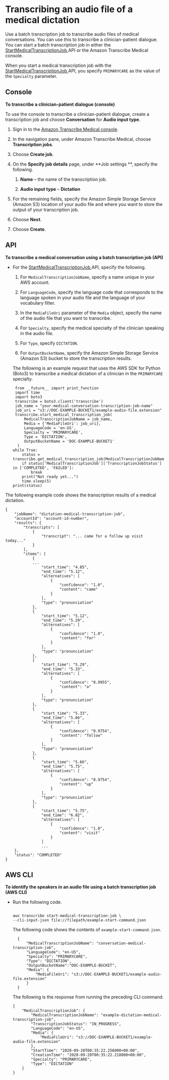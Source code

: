 # Transcribing an audio file of a medical dictation<a name="batch-medical-dictation"></a>

Use a batch transcription job to transcribe audio files of medical conversations\. You can use this to transcribe a clinician\-patient dialogue\. You can start a batch transcription job in either the [ StartMedicalTranscriptionJob ](API_StartMedicalTranscriptionJob.md) API or the Amazon Transcribe Medical console\.

When you start a medical transcription job with the [ StartMedicalTranscriptionJob ](API_StartMedicalTranscriptionJob.md) API, you specify `PRIMARYCARE` as the value of the `Specialty` parameter\. 

## Console<a name="batch-med-dictation-console"></a>

**To transcribe a clinician\-patient dialogue \(console\)**

To use the console to transcribe a clinician\-patient dialogue, create a transcription job and choose **Conversation** for **Audio input type**\.

1. Sign in to the [Amazon Transcribe Medical console](https://console.aws.amazon.com/transcribe/)\.

1. In the navigation pane, under Amazon Transcribe Medical, choose **Transcription jobs**\.

1. Choose **Create job**\.

1. On the **Specify job details** page, under **Job settings **, specify the following\.

   1. **Name** – the name of the transcription job\.

   1. **Audio input type** – **Dictation**

1. For the remaining fields, specify the Amazon Simple Storage Service \(Amazon S3\) location of your audio file and where you want to store the output of your transcription job\.

1. Choose **Next**\.

1. Choose **Create**\.

## API<a name="batch-med-dictation-api"></a>

**To transcribe a medical conversation using a batch transcription job \(API\)**
+ For the [ StartMedicalTranscriptionJob ](API_StartMedicalTranscriptionJob.md) API, specify the following\.

  1. For `MedicalTranscriptionJobName`, specify a name unique in your AWS account\.

  1. For `LanguageCode`, specify the language code that corresponds to the language spoken in your audio file and the language of your vocabulary filter\.

  1. In the `MediaFileUri` parameter of the `Media` object, specify the name of the audio file that you want to transcribe\.

  1. For `Specialty`, specify the medical specialty of the clinician speaking in the audio file\.

  1. For `Type`, specify `DICTATION`\.

  1. For `OutputBucketName`, specify the Amazon Simple Storage Service \(Amazon S3\) bucket to store the transcription results\.

  The following is an example request that uses the AWS SDK for Python \(Boto3\) to transcribe a medical dictation of a clinician in the `PRIMARYCARE` specialty\.

  ```
   from __future__ import print_function
   import time
   import boto3
   transcribe = boto3.client('transcribe')
   job_name = "your-medical-conversation-transcription-job-name"
   job_uri = "s3://DOC-EXAMPLE-BUCKET1/example-audio-file.extension"
   transcribe.start_medical_transcription_job(
       MedicalTranscriptionJobName = job_name,
       Media = {'MediaFileUri': job_uri},
       LanguageCode = 'en-US',
       Specialty = 'PRIMARYCARE',
       Type = 'DICTATION',
       OutputBucketName = 'DOC-EXAMPLE-BUCKET1'
    )
  while True:
      status = transcribe.get_medical_transcription_job(MedicalTranscriptionJobName=job_name)
      if status['MedicalTranscriptionJob']['TranscriptionJobStatus'] in ['COMPLETED', 'FAILED']:
          break
      print("Not ready yet...")
      time.sleep(5)
  print(status)
  ```

The following example code shows the transcription results of a medical dictation\.

```
{
    "jobName": "dictation-medical-transcription-job",
    "accountId": "account-id-number",
    "results": {
        "transcripts": [
            {
                "transcript": "... came for a follow up visit today..."
            }
        ],
        "items": [
            {
            ...
                "start_time": "4.85",
                "end_time": "5.12",
                "alternatives": [
                    {
                        "confidence": "1.0",
                        "content": "came"
                    }
                ],
                "type": "pronunciation"
            },
            {
                "start_time": "5.12",
                "end_time": "5.29",
                "alternatives": [
                    {
                        "confidence": "1.0",
                        "content": "for"
                    }
                ],
                "type": "pronunciation"
            },
            {
                "start_time": "5.29",
                "end_time": "5.33",
                "alternatives": [
                    {
                        "confidence": "0.9955",
                        "content": "a"
                    }
                ],
                "type": "pronunciation"
            },
            {
                "start_time": "5.33",
                "end_time": "5.66",
                "alternatives": [
                    {
                        "confidence": "0.9754",
                        "content": "follow"
                    }
                ],
                "type": "pronunciation"
            },
            {
                "start_time": "5.66",
                "end_time": "5.75",
                "alternatives": [
                    {
                        "confidence": "0.9754",
                        "content": "up"
                    }
                ],
                "type": "pronunciation"
            },
            {
                "start_time": "5.75",
                "end_time": "6.02",
                "alternatives": [
                    {
                        "confidence": "1.0",
                        "content": "visit"
                    }
                ]
                ...
    },
    "status": "COMPLETED"
}
```

## AWS CLI<a name="batch-med-dictation-cli"></a>

**To identify the speakers in an audio file using a batch transcription job \(AWS CLI\)**
+ Run the following code\.

  ```
                      
  aws transcribe start-medical-transcription-job \
  --cli-input-json file://filepath/example-start-command.json
  ```

  The following code shows the contents of `example-start-command.json`\.

  ```
    {
        "MedicalTranscriptionJobName": "conversation-medical-transcription-job",        
        "LanguageCode": "en-US",
        "Specialty": "PRIMARYCARE",
        "Type": "DICTATION",
        "OutputBucketName":"DOC-EXAMPLE-BUCKET",
        "Media": {
            "MediaFileUri": "s3://DOC-EXAMPLE-BUCKET1/example-audio-file.extension"
        }
    }
  ```

  The following is the response from running the preceding CLI command\.

  ```
  {
      "MedicalTranscriptionJob": {
          "MedicalTranscriptionJobName": "example-dictation-medical-transcription-job",
          "TranscriptionJobStatus": "IN_PROGRESS",
          "LanguageCode": "en-US",
          "Media": {
              "MediaFileUri": "s3://DOC-EXAMPLE-BUCKET1/example-audio-file.extension"
          },
          "StartTime": "2020-09-20T00:35:22.256000+00:00",
          "CreationTime": "2020-09-20T00:35:22.218000+00:00",
          "Specialty": "PRIMARYCARE",
          "Type": "DICTATION"
      }
  }
  ```